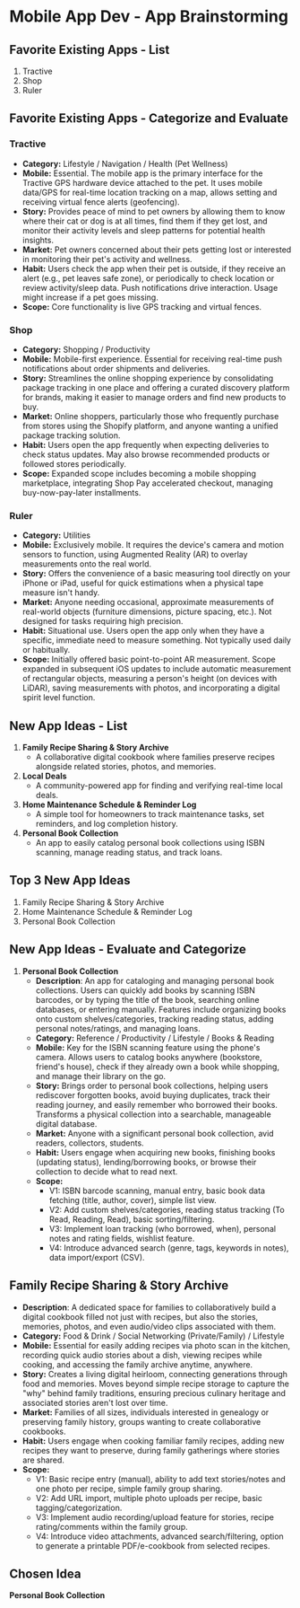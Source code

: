 Mobile App Dev - App Brainstorming
===

## Favorite Existing Apps - List
1. Tractive
2. Shop
3. Ruler

## Favorite Existing Apps - Categorize and Evaluate


### Tractive

* **Category:** Lifestyle / Navigation / Health (Pet Wellness)
* **Mobile:** Essential. The mobile app is the primary interface for the Tractive GPS hardware device attached to the pet. It uses mobile data/GPS for real-time location tracking on a map, allows setting and receiving virtual fence alerts (geofencing).
* **Story:** Provides peace of mind to pet owners by allowing them to know where their cat or dog is at all times, find them if they get lost, and monitor their activity levels and sleep patterns for potential health insights.
* **Market:** Pet owners concerned about their pets getting lost or interested in monitoring their pet's activity and wellness. 
* **Habit:** Users check the app when their pet is outside, if they receive an alert (e.g., pet leaves safe zone), or periodically to check location or review activity/sleep data. Push notifications drive interaction. Usage might increase if a pet goes missing.
* **Scope:** Core functionality is live GPS tracking and virtual fences.

### Shop

* **Category:** Shopping / Productivity
* **Mobile:** Mobile-first experience. Essential for receiving real-time push notifications about order shipments and deliveries. 
* **Story:** Streamlines the online shopping experience by consolidating package tracking in one place and offering a curated discovery platform for brands, making it easier to manage orders and find new products to buy.
* **Market:** Online shoppers, particularly those who frequently purchase from stores using the Shopify platform, and anyone wanting a unified package tracking solution.
* **Habit:** Users open the app frequently when expecting deliveries to check status updates. May also browse recommended products or followed stores periodically.
* **Scope:** Expanded scope includes becoming a mobile shopping marketplace, integrating Shop Pay accelerated checkout, managing buy-now-pay-later installments.

### Ruler

* **Category:** Utilities
* **Mobile:** Exclusively mobile. It requires the device's camera and motion sensors to function, using Augmented Reality (AR) to overlay measurements onto the real world.
* **Story:** Offers the convenience of a basic measuring tool directly on your iPhone or iPad, useful for quick estimations when a physical tape measure isn't handy.
* **Market:** Anyone needing occasional, approximate measurements of real-world objects (furniture dimensions, picture spacing, etc.). Not designed for tasks requiring high precision.
* **Habit:** Situational use. Users open the app only when they have a specific, immediate need to measure something. Not typically used daily or habitually.
* **Scope:** Initially offered basic point-to-point AR measurement. Scope expanded in subsequent iOS updates to include automatic measurement of rectangular objects, measuring a person's height (on devices with LiDAR), saving measurements with photos, and incorporating a digital spirit level function.

## New App Ideas - List

1.  **Family Recipe Sharing & Story Archive**
    * A collaborative digital cookbook where families preserve recipes alongside related stories, photos, and memories.
2.  **Local Deals**
    * A community-powered app for finding and verifying real-time local deals.
3.  **Home Maintenance Schedule & Reminder Log**
    * A simple tool for homeowners to track maintenance tasks, set reminders, and log completion history.
4.  **Personal Book Collection**
    * An app to easily catalog personal book collections using ISBN scanning, manage reading status, and track loans.

## Top 3 New App Ideas

1.  Family Recipe Sharing & Story Archive
2.  Home Maintenance Schedule & Reminder Log
3.  Personal Book Collection

## New App Ideas - Evaluate and Categorize

1.  **Personal Book Collection**
    * **Description**: An app for cataloging and managing personal book collections. Users can quickly add books by scanning ISBN barcodes, or by typing the title of the book, searching online databases, or entering manually. Features include organizing books onto custom shelves/categories, tracking reading status, adding personal notes/ratings, and managing loans.
    * **Category:** Reference / Productivity / Lifestyle / Books & Reading
    * **Mobile:** Key for the ISBN scanning feature using the phone's camera. Allows users to catalog books anywhere (bookstore, friend's house), check if they already own a book while shopping, and manage their library on the go.
    * **Story:** Brings order to personal book collections, helping users rediscover forgotten books, avoid buying duplicates, track their reading journey, and easily remember who borrowed their books. Transforms a physical collection into a searchable, manageable digital database.
    * **Market:** Anyone with a significant personal book collection, avid readers, collectors, students.
    * **Habit:** Users engage when acquiring new books, finishing books (updating status), lending/borrowing books, or browse their collection to decide what to read next.
    * **Scope:**
        * V1: ISBN barcode scanning, manual entry, basic book data fetching (title, author, cover), simple list view.
        * V2: Add custom shelves/categories, reading status tracking (To Read, Reading, Read), basic sorting/filtering.
        * V3: Implement loan tracking (who borrowed, when), personal notes and rating fields, wishlist feature.
        * V4: Introduce advanced search (genre, tags, keywords in notes), data import/export (CSV).

## Family Recipe Sharing & Story Archive

* **Description**: A dedicated space for families to collaboratively build a digital cookbook filled not just with recipes, but also the stories, memories, photos, and even audio/video clips associated with them. 
* **Category:** Food & Drink / Social Networking (Private/Family) / Lifestyle
* **Mobile:** Essential for easily adding recipes via photo scan in the kitchen, recording quick audio stories about a dish, viewing recipes while cooking, and accessing the family archive anytime, anywhere. 
* **Story:** Creates a living digital heirloom, connecting generations through food and memories. Moves beyond simple recipe storage to capture the "why" behind family traditions, ensuring precious culinary heritage and associated stories aren't lost over time.
* **Market:** Families of all sizes, individuals interested in genealogy or preserving family history, groups wanting to create collaborative cookbooks. 
* **Habit:** Users engage when cooking familiar family recipes, adding new recipes they want to preserve, during family gatherings where stories are shared.
* **Scope:**
    * V1: Basic recipe entry (manual), ability to add text stories/notes and one photo per recipe, simple family group sharing.
    * V2: Add URL import, multiple photo uploads per recipe, basic tagging/categorization.
    * V3: Implement audio recording/upload feature for stories, recipe rating/comments within the family group.
    * V4: Introduce video attachments, advanced search/filtering, option to generate a printable PDF/e-cookbook from selected recipes.

## Chosen Idea 
**Personal Book Collection**
  

